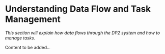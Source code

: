 # Understanding Data Flow and Task Management

*This section will explain how data flows through the DP2 system and how to manage tasks.*

Content to be added...